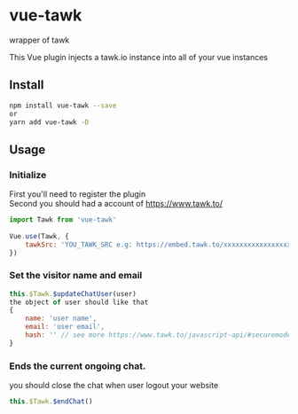 # vue-tawk
wrapper of tawk 

This Vue plugin injects a tawk.io instance into all of your vue instances

## Install

``` bash
npm install vue-tawk --save
or
yarn add vue-tawk -D
```
  
## Usage

### Initialize
First you'll need to register the plugin  
Second you should had a account of https://www.tawk.to/

``` js
import Tawk from 'vue-tawk'
  
Vue.use(Tawk, {
    tawkSrc: 'YOU_TAWK_SRC e.g: https://embed.tawk.to/xxxxxxxxxxxxxxxxxxxxxxxx/xxxxxxxxx'
})
```

### Set the visitor name and email

```js
this.$Tawk.$updateChatUser(user)
the object of user should like that
{
    name: 'user name',
    email: 'user email',
    hash: '' // see more https://www.tawk.to/javascript-api/#securemode
}
```

### Ends the current ongoing chat.
you should close the chat when user logout your website
```js
this.$Tawk.$endChat()
```